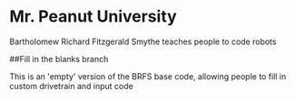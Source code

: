 # Mr. Peanut University

Bartholomew Richard Fitzgerald Smythe teaches people to code robots

##Fill in the blanks branch

This is an 'empty' version of the BRFS base code, allowing people to fill in custom drivetrain and input code